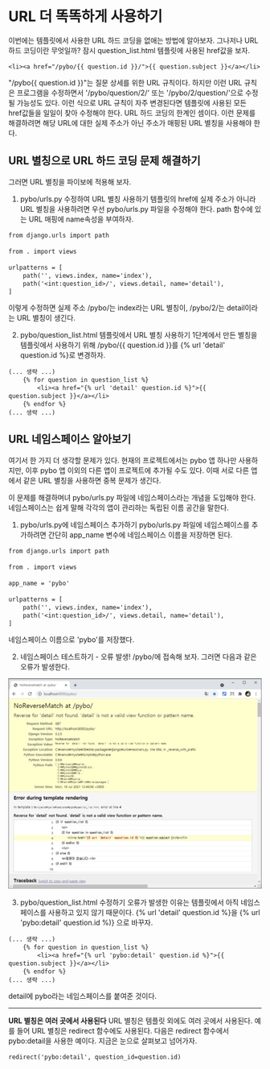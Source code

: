 <!-- -
![](https://github.com/hyeonDD/jump_to_django/blob/main/2_Part/2_5_Part/django.png)
-->
# URL 더 똑똑하게 사용하기

이번에는 템플릿에서 사용한 URL 하드 코딩을 없애는 방법에 알아보자. 그나저나 URL 하드 코딩이란 무엇일까? 잠시 question_list.html 템플릿에 사용된 href값을 보자.
```
<li><a href="/pybo/{{ question.id }}/">{{ question.subject }}</a></li>
```
"/pybo{{ question.id }}"는 질문 상세를 위한 URL 규칙이다. 하지만 이런 URL 규칙은 프로그램을 수정하면서 '/pybo/question/2/' 또는 '/pybo/2/question/'으로 수정될 가능성도 있다. 이런 식으로 URL 규칙이 자주 변경된다면 템플릿에 사용된 모든 href값들을 일일이 찾아 수정해야 한다. URL 하드 코딩의 한계인 셈이다. 이런 문제를 해결하려면 해당 URL에 대한 실제 주소가 아닌 주소가 매핑된 URL 별칭을 사용해야 한다.

## URL 별칭으로 URL 하드 코딩 문제 해결하기
그러면 URL 별칭을 파이보에 적용해 보자.

1. pybo/urls.py 수정하여 URL 별칭 사용하기
템플릿의 href에 실제 주소가 아니라 URL 별칭을 사용하려면 우선 pybo/urls.py 파일을 수정해야 한다. path 함수에 있는 URL 매핑에 name속성을 부여하자.
```
from django.urls import path

from . import views

urlpatterns = [
    path('', views.index, name='index'),
    path('<int:question_id>/', views.detail, name='detail'),
]
```
이렇게 수정하면 실제 주소 /pybo/는 index라는 URL 별칭이, /pybo/2/는 detail이라는 URL 별칭이 생긴다.

2. pybo/question_list.html 템플릿에서 URL 별칭 사용하기
1단계에서 만든 별칭을 템플릿에서 사용하기 위해 /pybo/{{ question.id }}를 {% url 'detail' question.id %}로 변경하자.
```
(... 생략 ...)
    {% for question in question_list %}
        <li><a href="{% url 'detail' question.id %}">{{ question.subject }}</a></li>
    {% endfor %}
(... 생략 ...)
```

## URL 네임스페이스 알아보기
여기서 한 가지 더 생각할 문제가 있다. 현재의 프로젝트에서는 pybo 앱 하나만 사용하지만, 이후 pybo 앱 이외의 다른 앱이 프로젝트에 추가될 수도 있다. 이때 서로 다른 앱에서 같은 URL 별칭을 사용하면 중복 문제가 생긴다.

이 문제를 해결하며녀 pybo/urls.py 파일에 네임스페이스라는 개념을 도입해야 한다. 네임스페이스는 쉽게 말해 각각의 앱이 관리하는 독립된 이름 공간을 말한다.

1. pybo/urls.py에 네임스페이스 추가하기
pybo/urls.py 파일에 네임스페이스를 추가하려면 간단히 app_name 변수에 네임스페이스 이름을 저장하면 된다.
```
from django.urls import path

from . import views

app_name = 'pybo'

urlpatterns = [
    path('', views.index, name='index'),
    path('<int:question_id>/', views.detail, name='detail'),
]
```

네임스페이스 이름으로 'pybo'를 저장했다.

2. 네임스페이스 테스트하기 - 오류 발생!
/pybo/에 접속해 보자. 그러면 다음과 같은 오류가 발생한다.

![2-05_br1.png](https://github.com/hyeonDD/jump_to_django/blob/main/2_Part/2_5_Part/2-05_br1.png)

3. pybo/question_list.html 수정하기
오류가 발생한 이유는 템플릿에서 아직 네임스페이스를 사용하고 있지 않기 때문이다. {% url 'detail' question.id %}을 {% url 'pybo:detail' question.id %)} 으로 바꾸자.
```
(... 생략 ...)
    {% for question in question_list %}
        <li><a href="{% url 'pybo:detail' question.id %}">{{ question.subject }}</a></li>
    {% endfor %}
(... 생략 ...)
```
detail에 pybo라는 네임스페이스를 붙여준 것이다.

---

**URL 별칭은 여러 곳에서 사용된다**
URL 별칭은 템플릿 외에도 여러 곳에서 사용된다. 예를 들어 URL 별칭은 redirect 함수에도 사용된다. 다음은 redirect 함수에서 pybo:detail을 사용한 예이다. 지금은 눈으로 살펴보고 넘어가자.
```
redirect('pybo:detail', question_id=question.id)
```
